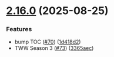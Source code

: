 # [2.16.0](https://github.com/edusperoni/Details_Elitism/compare/v2.15.2...v2.16.0) (2025-08-25)


### Features

* bump TOC ([#70](https://github.com/edusperoni/Details_Elitism/issues/70)) ([1d418d2](https://github.com/edusperoni/Details_Elitism/commit/1d418d284a2beaefba6a083805d7876d15279c71))
* TWW Season 3 ([#73](https://github.com/edusperoni/Details_Elitism/issues/73)) ([3365aec](https://github.com/edusperoni/Details_Elitism/commit/3365aecbbd015bc4d581377ccd2974828c591877))



